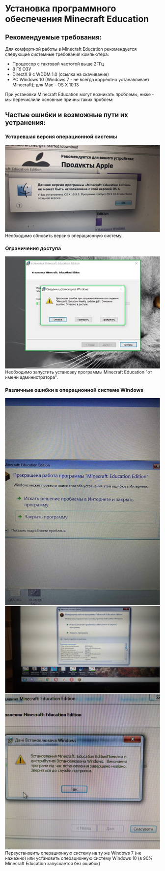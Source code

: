 # Установка программного обеспечения Minecraft Education
## Рекомендуемые требования:  
Для комфортной работы в Minecraft Education рекомендуется следующие системные требования компьютера:
* Процессор с тактовой частотой выше 2ГГц
* 8 Гб ОЗУ
* DirectX 9 с WDDM 1.0 (ссылка на скачивание)
* PC Windows 10 (Windows 7 - не всегда корректно устанавливает Minecraft); для Mac - OS X 10.13


При установки Minecraft Education могут возникать проблемы, ниже - мы перечислили основные причны таких проблем:
## Частые ошибки и возможные пути их устранения:
### Устаревшая версия операционной системы    
<img src = "./img/mac1.jpeg">  
Необходимо обновить версию операционную систему.

### Ограничения доступа
<img src = "./img/win2.jpeg">    
Необходимо запустить установку программы Minecraft Education "от имени администратора".

### Различные ошибки в операционной системе Windows
<img src = "./img/win1.jpeg">      
<img src = "./img/win3.jpeg">      
<img src = "./img/win4.jpeg">      
Переустановить операционную систему на ту же Windows 7 (не нажежно) или установить операционную систему Windows 10 (в 90% Minecraft Education запускается без ошибок)

